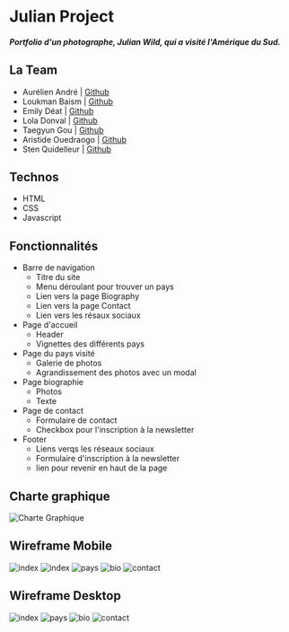 

# Julian Project

##### Portfolio d'un photographe, _Julian Wild_, qui a visité l'Amérique du Sud.

## La Team

* Aurélien André | [Github](https://github.com/Krilline)
* Loukman Baism | [Github](https://github.com/Louk92)
* Emily Déat | [Github](https://github.com/EmilyDEAT)
* Lola Donval | [Github](https://github.com/Lola-D)
* Taegyun Gou | [Github](https://github.com/taegg )
* Aristide Ouedraogo | [Github](https://github.com/ariomega)
* Sten Quidelleur | [Github](https://github.com/StenQuidelleur)

## Technos

* HTML
* CSS
* Javascript

## Fonctionnalités 

* Barre de navigation
    * Titre du site
    * Menu déroulant pour trouver un pays
    * Lien vers la page Biography
    * Lien vers la page Contact
    * Lien vers les résaux sociaux
* Page d'accueil
    * Header 
    * Vignettes des différents pays
* Page du pays visité
    * Galerie de photos
    * Agrandissement des photos avec un modal
* Page biographie
    * Photos
    * Texte
* Page de contact
    * Formulaire de contact
    * Checkbox pour l'inscription à la newsletter
* Footer
    * Liens verqs les réseaux sociaux
    * Formulaire d'inscription à la newsletter
    * lien pour revenir en haut de la page

## Charte graphique

![Charte Graphique](images/CharteProjet01.jpg)

## Wireframe Mobile

![index](images/Index.jpg)
![index](images/IndexB.jpg)
![pays](images/Pays.jpg)
![bio](images/Bio.jpg)
![contact](images/Contact.jpg)

## Wireframe Desktop

![index](images/IndexD.jpg)
![pays](images/PaysD.jpg)
![bio](images/BioD.jpg)
![contact](images/ContactD.jpg)
